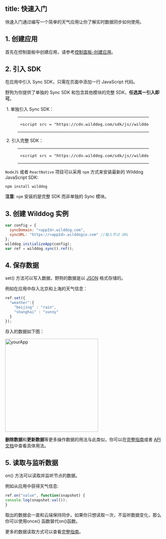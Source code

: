 
title: 快速入门
---

快速入门通过编写一个简单的天气应用让你了解实时数据同步如何使用。

## 1. 创建应用

首先在控制面板中创建应用，请参考[控制面板-创建应用](/console/creat.html)。

## 2. 引入 SDK
在应用中引入 Sync SDK，只需在页面中添加一行 JavaScript 代码。

野狗为你提供了单独的 Sync SDK 和包含其他模块的完整 SDK，**任选其一引入即可**。

​	1. 单独引入 Sync SDK：

<figure class="highlight html"><table><tbody><tr><td class="code"><pre><div class="line"><span class="comment"><!-- Wilddog Sync SDK --></span></div><div class="line"><span class="tag"><<span class="name">script</span> <span class="attr">src</span> = <span class="string">"<span>htt</span>ps://cdn.wilddog.com/sdk/js/<span class="js-version"></span>/wilddog-sync.js"</span>></span><span class="undefined"></span><span class="tag"></<span class="name">script</span>></span></div></pre></td></tr></tbody></table></figure>

​	2. 引入完整 SDK：

<figure class="highlight html"><table><tbody><tr><td class="code"><pre><div class="line"><span class="comment"><!-- 完整的 Wilddog SDK --></span></div><div class="line"><span class="tag"><<span class="name">script</span> <span class="attr">src</span> = <span class="string">"<span>htt</span>ps://cdn.wilddog.com/sdk/js/<span class="js-version"></span>/wilddog.js"</span> ></span><span class="undefined"></span><span class="tag"></<span class="name">script</span>></span></div></pre></td></tr></tbody></table></figure>

`NodeJS` 或者 `ReactNative` 项目可以采用 `npm` 方式来安装最新的 Wilddog JavaScript SDK:

```
npm install wilddog
```

**注意**:  `npm` 安装的是完整 SDK 而非单独的 Sync 模块。



## 3. 创建 Wilddog 实例

```javascript
var config = {
  syncDomain: "<appId>.wilddog.com",
  syncURL: "https://<appId>.wilddogio.com" //输入节点 URL
};
wilddog.initializeApp(config);
var ref = wilddog.sync().ref();
```



## 4. 保存数据

set() 方法可以写入数据，野狗的数据是以 [JSON](http://json.org) 格式存储的。

例如在应用中存入北京和上海的天气信息：

```javascript
ref.set({
  "weather":{
    "beijing" : "rain",
    "shanghai" : "sunny"    
  }
});
```

存入的数据如下图：

 <img src="/images/saveapp.png" alt="yourApp" width="300">

**删除数据**和**更新数据**等更多操作数据的用法与此类似，你可以在[完整指南](/guide/sync/web/save-data.html)或者 [API 文档](/api/sync/web.html)中查看具体用法。

## 5. 读取与监听数据
on() 方法可以读取并监听节点的数据。

例如从应用中获得天气信息:

```javascript
ref.on("value", function(snapshot) {
console.log(snapshot.val());
}
```

取出的数据会一直和云端保持同步。如果你只想读取一次，不监听数据变化，那么你可以使用once() 函数替代on()函数。

更多的数据读取方式可以查看[完整指南](/guide/sync/web/save-data.html)。





